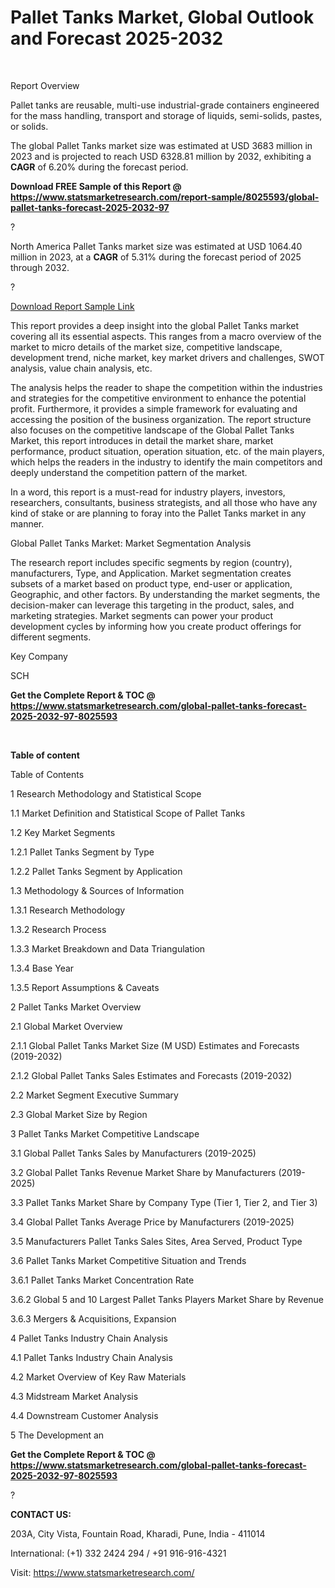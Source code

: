 <h1>Pallet Tanks Market, Global Outlook and Forecast 2025-2032</h1><br/><p>Report Overview</p>
 
 
 
 <p>Pallet tanks are reusable, multi-use industrial-grade containers engineered for the mass handling, transport and storage of liquids, semi-solids, pastes, or solids.</p>
 
 
 
 <p>The global Pallet Tanks market size was estimated at USD 3683 million in 2023 and is projected to reach USD 6328.81 million by 2032, exhibiting a <strong>CAGR</strong> of 6.20% during the forecast period.</p>
 
 
 
 <div><b>Download FREE Sample of this Report @ <a href="https://www.statsmarketresearch.com/download-free-sample/8025593/global-pallet-tanks-forecast-2025-2032-97">https://www.statsmarketresearch.com/report-sample/8025593/global-pallet-tanks-forecast-2025-2032-97</a></b></div>
 
 
 
 <p>? </p>
 
 
 
 <p>North America Pallet Tanks market size was estimated at USD 1064.40 million in 2023, at a <strong>CAGR</strong> of 5.31% during the forecast period of 2025 through 2032.</p>
 
 
 
 <p>? </p>
 
 
 
 <p><a href="https://www.statsmarketresearch.com/download-free-sample/8025593/global-pallet-tanks-forecast-2025-2032-97">Download Report Sample Link</a></p>
 
 
 
 <p>This report provides a deep insight into the global Pallet Tanks market covering all its essential aspects. This ranges from a macro overview of the market to micro details of the market size, competitive landscape, development trend, niche market, key market drivers and challenges, SWOT analysis, value chain analysis, etc.</p>
 
 
 
 <p>The analysis helps the reader to shape the competition within the industries and strategies for the competitive environment to enhance the potential profit. Furthermore, it provides a simple framework for evaluating and accessing the position of the business organization. The report structure also focuses on the competitive landscape of the Global Pallet Tanks Market, this report introduces in detail the market share, market performance, product situation, operation situation, etc. of the main players, which helps the readers in the industry to identify the main competitors and deeply understand the competition pattern of the market.</p>
 
 
 
 <p>In a word, this report is a must-read for industry players, investors, researchers, consultants, business strategists, and all those who have any kind of stake or are planning to foray into the Pallet Tanks market in any manner.</p>
 
 
 
 <p>Global Pallet Tanks Market: Market Segmentation Analysis</p>
 
 
 
 <p>The research report includes specific segments by region (country), manufacturers, Type, and Application. Market segmentation creates subsets of a market based on product type, end-user or application, Geographic, and other factors. By understanding the market segments, the decision-maker can leverage this targeting in the product, sales, and marketing strategies. Market segments can power your product development cycles by informing how you create product offerings for different segments.</p>
 
 
 
 <p>Key Company</p>
 
 
 
 <p>SCH</p>
 
 
 
 <div><b>Get the Complete Report & TOC @ <a href="https://www.statsmarketresearch.com/global-pallet-tanks-forecast-2025-2032-97-8025593">https://www.statsmarketresearch.com/global-pallet-tanks-forecast-2025-2032-97-8025593</a></b></div>
 
 
 
 <p><br />
 
 <b>Table of content</b></p>
 
 
 
 <p>Table of Contents<br />
 
 1 Research Methodology and Statistical Scope<br />
 
 1.1 Market Definition and Statistical Scope of Pallet Tanks<br />
 
 1.2 Key Market Segments<br />
 
 1.2.1 Pallet Tanks Segment by Type<br />
 
 1.2.2 Pallet Tanks Segment by Application<br />
 
 1.3 Methodology & Sources of Information<br />
 
 1.3.1 Research Methodology<br />
 
 1.3.2 Research Process<br />
 
 1.3.3 Market Breakdown and Data Triangulation<br />
 
 1.3.4 Base Year<br />
 
 1.3.5 Report Assumptions & Caveats<br />
 
 2 Pallet Tanks Market Overview<br />
 
 2.1 Global Market Overview<br />
 
 2.1.1 Global Pallet Tanks Market Size (M USD) Estimates and Forecasts (2019-2032)<br />
 
 2.1.2 Global Pallet Tanks Sales Estimates and Forecasts (2019-2032)<br />
 
 2.2 Market Segment Executive Summary<br />
 
 2.3 Global Market Size by Region<br />
 
 3 Pallet Tanks Market Competitive Landscape<br />
 
 3.1 Global Pallet Tanks Sales by Manufacturers (2019-2025)<br />
 
 3.2 Global Pallet Tanks Revenue Market Share by Manufacturers (2019-2025)<br />
 
 3.3 Pallet Tanks Market Share by Company Type (Tier 1, Tier 2, and Tier 3)<br />
 
 3.4 Global Pallet Tanks Average Price by Manufacturers (2019-2025)<br />
 
 3.5 Manufacturers Pallet Tanks Sales Sites, Area Served, Product Type<br />
 
 3.6 Pallet Tanks Market Competitive Situation and Trends<br />
 
 3.6.1 Pallet Tanks Market Concentration Rate<br />
 
 3.6.2 Global 5 and 10 Largest Pallet Tanks Players Market Share by Revenue<br />
 
 3.6.3 Mergers & Acquisitions, Expansion<br />
 
 4 Pallet Tanks Industry Chain Analysis<br />
 
 4.1 Pallet Tanks Industry Chain Analysis<br />
 
 4.2 Market Overview of Key Raw Materials<br />
 
 4.3 Midstream Market Analysis<br />
 
 4.4 Downstream Customer Analysis<br />
 
 5 The Development an</p>
 
 
 
 <div><b>Get the Complete Report & TOC @ <a href="https://www.statsmarketresearch.com/global-pallet-tanks-forecast-2025-2032-97-8025593">https://www.statsmarketresearch.com/global-pallet-tanks-forecast-2025-2032-97-8025593</a></b></div>
 
 
 
 <p>? </p>
 
 
 
 <p><b>CONTACT US:</b><br />
 
 203A, City Vista, Fountain Road, Kharadi, Pune, India - 411014<br />
 
 International: (+1) 332 2424 294 / +91 916-916-4321<br />
 
 Visit: <a href="https://www.statsmarketresearch.com/">https://www.statsmarketresearch.com/</a></p>